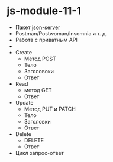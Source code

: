 # js-module-11-1

- Пакет [json-server](https://github.com/typicode/json-server)
- Postman/Postwoman/Insomnia и т. д.
- Работа с приватным API
- 
- Create
  - Метод POST
  - Тело
  - Заголовоки
  - Ответ
- Read
  - метод GET
  - Ответ
- Update
  - Метод PUT и PATCH
  - Тело
  - Заголовки
  - Ответ
- Delete
  - DELETE
  - Ответ
- Цикл запрос-ответ